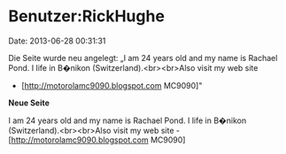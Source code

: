 Benutzer:RickHughe
==================

Date: 2013-06-28 00:31:31

Die Seite wurde neu angelegt: „I am 24 years old and my name is Rachael
Pond. I life in B�nikon (Switzerland).\<br\>\<br\>Also visit my web site
- \[http://motorolamc9090.blogspot.com MC9090\]"

**Neue Seite**

<div>

I am 24 years old and my name is Rachael Pond. I life in B�nikon
(Switzerland).\<br\>\<br\>Also visit my web site -
\[http://motorolamc9090.blogspot.com MC9090\]

</div>
